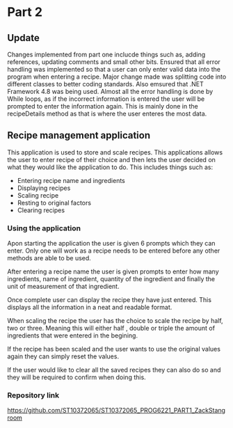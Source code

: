 # Part 2

## Update

Changes implemented from part one inclucde things such as, adding references, updating comments and small other bits. Ensured that all error handling was implemented so that a user can only enter valid data into the program when entering a recipe.
Major change made was splitting code into different classes to better coding standards.
Also emsured that .NET Framework 4.8 was being used.
Almost all the error handling is done by While loops, as if the incorrect information is entered the user will be prompted to enter the information again. This is mainly done in the recipeDetails method as that is where the user enteres the most data.




## Recipe management application

This application is used to store and scale recipes. This applications allows the user to enter recipe of their choice and then lets the user decided on what they would like the application to do. This includes things such as: 
* Entering recipe name and ingredients
* Displaying recipes
* Scaling recipe
* Resting to original factors
* Clearing recipes

### Using the application
Apon starting the application the user is given 6 prompts which they can enter. Only one will work as a recipe needs to be entered before any other methods are able to be used.

After entering a recipe name the user is given prompts to enter how many ingredients, name of ingredient, quantity of the ingredient and finally the unit of measurement of that ingredient.

Once complete user can display the recipe they have just entered. This displays all the information in a neat and readable format.

When scaling the recipe the user has the choice to scale the recipe by half, two or three. Meaning this will either half , double or triple the amount of ingredients that were entered in the begining.

If the recipe has been scaled and the user wants to use the original values again they can simply reset the values.

If the user would like to clear all the saved recipes they can also do so and they will be required to confirm when doing this.

### Repository link

https://github.com/ST10372065/ST10372065_PROG6221_PART1_ZackStangroom
